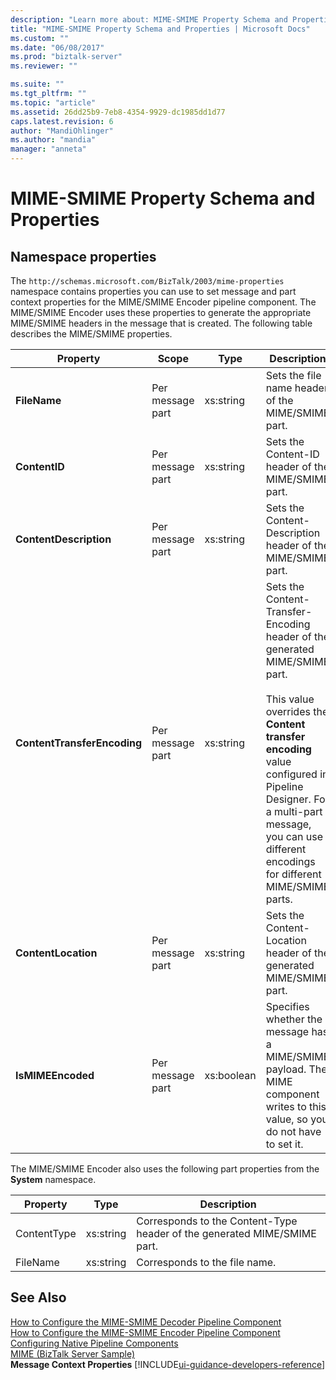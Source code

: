 ```yaml
---
description: "Learn more about: MIME-SMIME Property Schema and Properties"
title: "MIME-SMIME Property Schema and Properties | Microsoft Docs"
ms.custom: ""
ms.date: "06/08/2017"
ms.prod: "biztalk-server"
ms.reviewer: ""

ms.suite: ""
ms.tgt_pltfrm: ""
ms.topic: "article"
ms.assetid: 26dd25b9-7eb8-4354-9929-dc1985dd1d77
caps.latest.revision: 6
author: "MandiOhlinger"
ms.author: "mandia"
manager: "anneta"
---
```

# MIME-SMIME Property Schema and Properties

## Namespace properties
The `http://schemas.microsoft.com/BizTalk/2003/mime-properties` namespace contains properties you can use to set message and part context properties for the MIME/SMIME Encoder pipeline component. The MIME/SMIME Encoder uses these properties to generate the appropriate MIME/SMIME headers in the message that is created. The following table describes the MIME/SMIME properties.  
  
|Property|Scope|Type|Description|  
|--------------|-----------|----------|-----------------|  
|**FileName**|Per message part|xs:string|Sets the file name header of the MIME/SMIME part.|  
|**ContentID**|Per message part|xs:string|Sets the Content-ID header of the MIME/SMIME part.|  
|**ContentDescription**|Per message part|xs:string|Sets the Content-Description header of the MIME/SMIME part.|  
|**ContentTransferEncoding**|Per message part|xs:string|Sets the Content-Transfer-Encoding header of the generated MIME/SMIME part.<br /><br /> This value overrides the **Content transfer encoding** value configured in Pipeline Designer. For a multi-part message, you can use different encodings for different MIME/SMIME parts.|  
|**ContentLocation**|Per message part|xs:string|Sets the Content-Location header of the generated MIME/SMIME part.|  
|**IsMIMEEncoded**|Per message part|xs:boolean|Specifies whether the message has a MIME/SMIME payload. The MIME component writes to this value, so you do not have to set it.|  
  
 The MIME/SMIME Encoder also uses the following part properties from the **System** namespace.  
  
|Property|Type|Description|  
|--------------|----------|-----------------|  
|ContentType|xs:string|Corresponds to the Content-Type header of the generated MIME/SMIME part.|  
|FileName|xs:string|Corresponds to the file name.|  
  
## See Also  
 [How to Configure the MIME-SMIME Decoder Pipeline Component](../core/how-to-configure-the-mime-smime-decoder-pipeline-component.md)   
 [How to Configure the MIME-SMIME Encoder Pipeline Component](../core/how-to-configure-the-mime-smime-encoder-pipeline-component.md)   
 [Configuring Native Pipeline Components](../core/configuring-native-pipeline-components.md)   
 [MIME (BizTalk Server Sample)](../core/mime-biztalk-server-sample.md)   
 **Message Context Properties** [!INCLUDE[ui-guidance-developers-reference](../includes/ui-guidance-developers-reference.md)]
